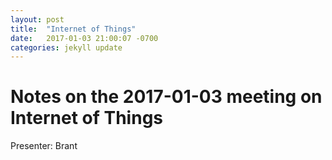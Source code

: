 ```yaml
---
layout: post
title:  "Internet of Things"
date:   2017-01-03 21:00:07 -0700
categories: jekyll update
---
```

# Notes on the 2017-01-03 meeting on Internet of Things

Presenter: Brant